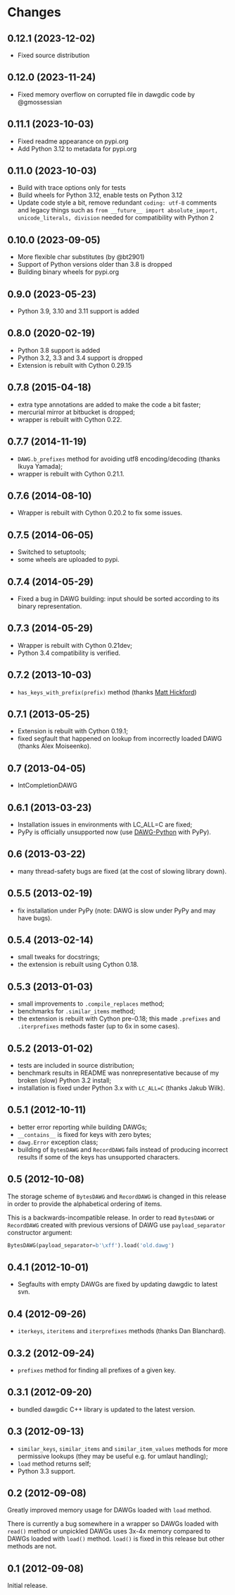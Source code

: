 # Changes

## 0.12.1 (2023-12-02)

- Fixed source distribution

## 0.12.0 (2023-11-24)

- Fixed memory overflow on corrupted file in dawgdic code by @gmossessian

## 0.11.1 (2023-10-03)

- Fixed readme appearance on pypi.org
- Add Python 3.12 to metadata for pypi.org

## 0.11.0 (2023-10-03)

- Build with trace options only for tests
- Build wheels for Python 3.12, enable tests on Python 3.12
- Update code style a bit, remove redundant `coding: utf-8` comments and legacy things such as
  `from __future__ import absolute_import, unicode_literals, division` needed for compatibility with Python 2 

## 0.10.0 (2023-09-05)

- More flexible char substitutes (by @bt2901)
- Support of Python versions older than 3.8 is dropped
- Building binary wheels for pypi.org

## 0.9.0 (2023-05-23)

- Python 3.9, 3.10 and 3.11 support is added

## 0.8.0 (2020-02-19)

- Python 3.8 support is added
- Python 3.2, 3.3 and 3.4 support is dropped
- Extension is rebuilt with Cython 0.29.15

## 0.7.8 (2015-04-18)

- extra type annotations are added to make the code a bit faster;
- mercurial mirror at bitbucket is dropped;
- wrapper is rebuilt with Cython 0.22.

## 0.7.7 (2014-11-19)

- `DAWG.b_prefixes` method for avoiding utf8 encoding/decoding (thanks
  Ikuya Yamada);
- wrapper is rebuilt with Cython 0.21.1.

## 0.7.6 (2014-08-10)

- Wrapper is rebuilt with Cython 0.20.2 to fix some issues.

## 0.7.5 (2014-06-05)

- Switched to setuptools;
- some wheels are uploaded to pypi.

## 0.7.4 (2014-05-29)

- Fixed a bug in DAWG building: input should be sorted according to
  its binary representation.

## 0.7.3 (2014-05-29)

- Wrapper is rebuilt with Cython 0.21dev;
- Python 3.4 compatibility is verified.

## 0.7.2 (2013-10-03)

- `has_keys_with_prefix(prefix)` method (thanks [Matt
  Hickford](https://github.com/matt-hickford))

## 0.7.1 (2013-05-25)

- Extension is rebuilt with Cython 0.19.1;
- fixed segfault that happened on lookup from incorrectly loaded DAWG
  (thanks Alex Moiseenko).

## 0.7 (2013-04-05)

- IntCompletionDAWG

## 0.6.1 (2013-03-23)

- Installation issues in environments with LC_ALL=C are fixed;
- PyPy is officially unsupported now (use
  [DAWG-Python](https://github.com/pytries/DAWG-Python) with PyPy).

## 0.6 (2013-03-22)

- many thread-safety bugs are fixed (at the cost of slowing library
  down).

## 0.5.5 (2013-02-19)

- fix installation under PyPy (note: DAWG is slow under PyPy and may
  have bugs).

## 0.5.4 (2013-02-14)

- small tweaks for docstrings;
- the extension is rebuilt using Cython 0.18.

## 0.5.3 (2013-01-03)

- small improvements to `.compile_replaces` method;
- benchmarks for `.similar_items` method;
- the extension is rebuilt with Cython pre-0.18; this made `.prefixes`
  and `.iterprefixes` methods faster (up to 6x in some cases).

## 0.5.2 (2013-01-02)

- tests are included in source distribution;
- benchmark results in README was nonrepresentative because of my
  broken (slow) Python 3.2 install;
- installation is fixed under Python 3.x with `LC_ALL=C` (thanks Jakub
  Wilk).

## 0.5.1 (2012-10-11)

- better error reporting while building DAWGs;
- `__contains__` is fixed for keys with zero bytes;
- `dawg.Error` exception class;
- building of `BytesDAWG` and `RecordDAWG` fails instead of producing
  incorrect results if some of the keys has unsupported characters.

## 0.5 (2012-10-08)

The storage scheme of `BytesDAWG` and `RecordDAWG` is changed in this
release in order to provide the alphabetical ordering of items.

This is a backwards-incompatible release. In order to read `BytesDAWG`
or `RecordDAWG` created with previous versions of DAWG use
`payload_separator` constructor argument:

```python
BytesDAWG(payload_separator=b'\xff').load('old.dawg')
```

## 0.4.1 (2012-10-01)

- Segfaults with empty DAWGs are fixed by updating dawgdic to latest
  svn.

## 0.4 (2012-09-26)

- `iterkeys`, `iteritems` and `iterprefixes` methods (thanks Dan
  Blanchard).

## 0.3.2 (2012-09-24)

- `prefixes` method for finding all prefixes of a given key.

## 0.3.1 (2012-09-20)

- bundled dawgdic C++ library is updated to the latest version.

## 0.3 (2012-09-13)

- `similar_keys`, `similar_items` and `similar_item_values` methods
  for more permissive lookups (they may be useful e.g. for umlaut
  handling);
- `load` method returns self;
- Python 3.3 support.

## 0.2 (2012-09-08)

Greatly improved memory usage for DAWGs loaded with `load` method.

There is currently a bug somewhere in a wrapper so DAWGs loaded with
`read()` method or unpickled DAWGs uses 3x-4x memory compared to DAWGs
loaded with `load()` method. `load()` is fixed in this release but other
methods are not.

## 0.1 (2012-09-08)

Initial release.
